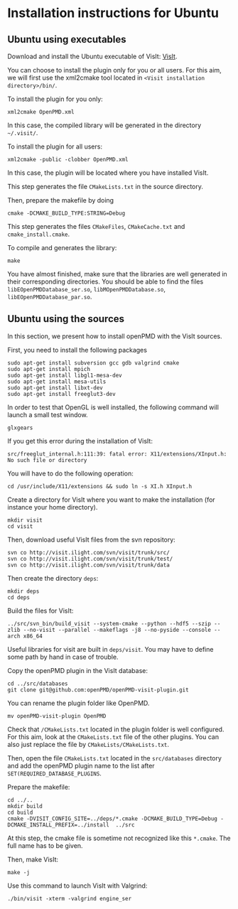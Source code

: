 Installation instructions for Ubuntu
================================================================================

## Ubuntu using executables

Download and install the Ubuntu executable of VisIt:
[VisIt](https://wci.llnl.gov/simulation/computer-codes/visit/executables).

You can choose to install the plugin only for you or all users.
For this aim, we will first use the xml2cmake tool located in
`<Visit installation directory>/bin/`.

To install the plugin for you only:

```
xml2cmake OpenPMD.xml
```

In this case, the compiled library will be generated in the directory `~/.visit/`.

To install the plugin for all users:

```
xml2cmake -public -clobber OpenPMD.xml
```

In this case, the plugin will be located where you have installed VisIt.

This step generates the file `CMakeLists.txt` in the source directory.

Then, prepare the makefile by doing

```
cmake -DCMAKE_BUILD_TYPE:STRING=Debug
```

This step generates the files `CMakeFiles`, `CMakeCache.txt` and `cmake_install.cmake`.

To compile and generates the library:

```
make
```

You have almost finished, make sure that the libraries are well generated in
their corresponding directories. You should be able to find the
files `libEOpenPMDDatabase_ser.so`, `libMOpenPMDDatabase.so`,
 `libEOpenPMDDatabase_par.so`.

## Ubuntu using the sources

In this section, we present how to install openPMD with the VisIt sources.

First, you need to install the following packages

```
sudo apt-get install subversion gcc gdb valgrind cmake
sudo apt-get install mpich
sudo apt-get install libgl1-mesa-dev
sudo apt-get install mesa-utils
sudo apt-get install libxt-dev
sudo apt-get install freeglut3-dev
```

In order to test that OpenGL is well installed, the following command will
launch a small test window.

```
glxgears
```

If you get this error during the installation of VisIt:
```
src/freeglut_internal.h:111:39: fatal error: X11/extensions/XInput.h: No such file or directory
```

You will have to do the following operation:
```
cd /usr/include/X11/extensions && sudo ln -s XI.h XInput.h
```

Create a directory for VisIt where you want to make the installation
(for instance your home directory).

```
mkdir visit
cd visit
```

Then, download useful VisIt files from the svn repository:

```
svn co http://visit.ilight.com/svn/visit/trunk/src/
svn co http://visit.ilight.com/svn/visit/trunk/test/
svn co http://visit.ilight.com/svn/visit/trunk/data
```

Then create the directory `deps`:

```
mkdir deps
cd deps
```

Build the files for VisIt:
```
../src/svn_bin/build_visit --system-cmake --python --hdf5 --szip --zlib --no-visit --parallel --makeflags -j8 --no-pyside --console --arch x86_64
```

Useful libraries for visit are built in `deps/visit`.
You may have to define some path by hand in case of trouble.

Copy the openPMD plugin in the VisIt database:

```
cd ../src/databases
git clone git@github.com:openPMD/openPMD-visit-plugin.git
```

You can rename the plugin folder like OpenPMD.
```
mv openPMD-visit-plugin OpenPMD
```

Check that `/CMakeLists.txt` located in the plugin folder is well configured.
For this aim, look at the `CMakeLists.txt` file of the other plugins.
You can also just replace the file by `CMakeLists/CMakeLists.txt`.

Then, open the file `CMakeLists.txt` located in the `src/databases` directory and add the openPMD plugin
name to the list after `SET(REQUIRED_DATABASE_PLUGINS`.

Prepare the makefile:

```
cd ../..
mkdir build
cd build
cmake -DVISIT_CONFIG_SITE=../deps/*.cmake -DCMAKE_BUILD_TYPE=Debug -DCMAKE_INSTALL_PREFIX=../install  ../src
```

At this step, the cmake file is sometime not recognized like this `*.cmake`. The full name has to be given.

Then, make VisIt:

```
make -j
```

Use this command to launch VisIt with Valgrind:

```
./bin/visit -xterm -valgrind engine_ser
```
